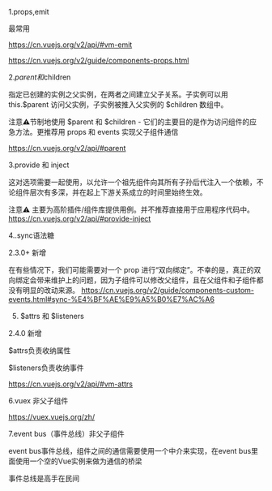 1.props,emit

最常用

https://cn.vuejs.org/v2/api/#vm-emit

https://cn.vuejs.org/v2/guide/components-props.html

2.$parent和$children

指定已创建的实例之父实例，在两者之间建立父子关系。子实例可以用 this.$parent 访问父实例，子实例被推入父实例的 $children 数组中。

注意⚠️节制地使用 $parent 和 $children - 它们的主要目的是作为访问组件的应急方法。更推荐用 props 和 events 实现父子组件通信

https://cn.vuejs.org/v2/api/#parent

3.provide 和 inject

这对选项需要一起使用，以允许一个祖先组件向其所有子孙后代注入一个依赖，不论组件层次有多深，并在起上下游关系成立的时间里始终生效。

注意⚠️ 主要为高阶插件/组件库提供用例。并不推荐直接用于应用程序代码中。
https://cn.vuejs.org/v2/api/#provide-inject

4..sync语法糖

2.3.0+ 新增

在有些情况下，我们可能需要对一个 prop 进行“双向绑定”。不幸的是，真正的双向绑定会带来维护上的问题，因为子组件可以修改父组件，且在父组件和子组件都没有明显的改动来源。
https://cn.vuejs.org/v2/guide/components-custom-events.html#sync-%E4%BF%AE%E9%A5%B0%E7%AC%A6

5. $attrs 和 $listeners

2.4.0 新增

$attrs负责收纳属性

$listeners负责收纳事件

https://cn.vuejs.org/v2/api/#vm-attrs

6.vuex 非父子组件

https://vuex.vuejs.org/zh/

7.event bus（事件总线）非父子组件

event bus事件总线，组件之间的通信需要使用一个中介来实现，在event bus里面使用一个空的Vue实例来做为通信的桥梁

事件总线是高手在民间
